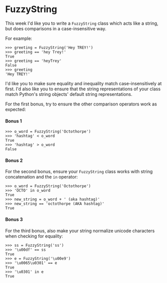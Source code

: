 # FuzzyString

This week I'd like you to write a `FuzzyString` class which acts like a string, but does comparisons in a case-insensitive way.

For example:

    >>> greeting = FuzzyString('Hey TREY!')
    >>> greeting == 'hey Trey!'
    True
    >>> greeting == 'heyTrey'
    False
    >>> greeting
    'Hey TREY!'

I'd like you to make sure equality and inequality match case-insensitively at first. I'd also like you to ensure that the string representations of your class match Python's string objects' default string representations.

For the first bonus, try to ensure the other comparison operators work as expected:

#### Bonus 1

    >>> o_word = FuzzyString('Octothorpe')
    >>> 'hashtag' < o_word
    True
    >>> 'hashtag' > o_word
    False

#### Bonus 2

For the second bonus, ensure your `FuzzyString` class works with string concatenation and the `in` operator:

    >>> o_word = FuzzyString('Octothorpe')
    >>> 'OCTO' in o_word
    True
    >>> new_string = o_word + ' (aka hashtag)'
    >>> new_string == 'octothorpe (AKA hashtag)'
    True

#### Bonus 3

For the third bonus, also make your string normalize unicode characters when checking for equality:

    >>> ss = FuzzyString('ss')
    >>> '\u00df' == ss
    True
    >>> e = FuzzyString('\u00e9')
    >>> '\u0065\u0301' == e
    True
    >>> '\u0301' in e
    True
